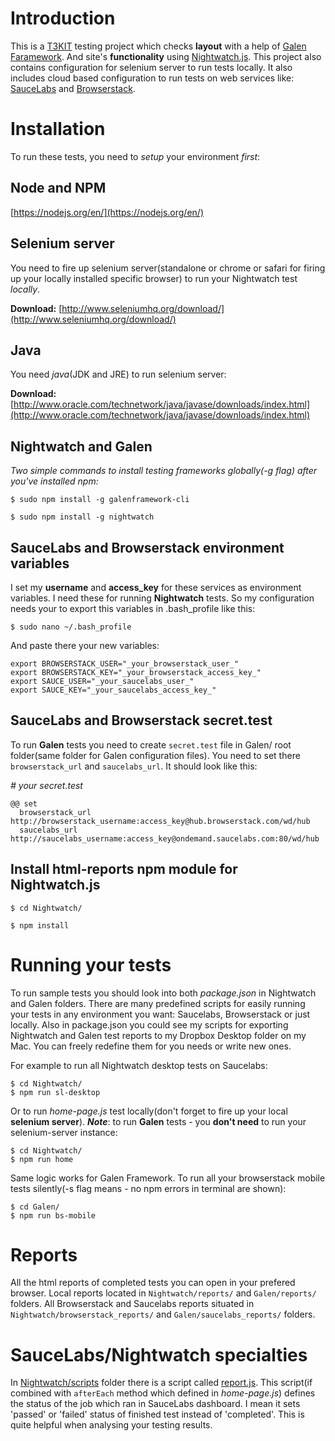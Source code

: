 # Introduction
This is a [T3KIT](http://demo.t3kit.testserver.pixelant.nu/) testing project which checks **layout** with a help of [Galen Faramework](http://galenframework.com/).
And site's **functionality** using [Nightwatch.js](http://nightwatchjs.org/).
This project also contains configuration for selenium server to run tests locally. It also includes cloud based configuration to run tests on web services like: [SauceLabs](https://saucelabs.com/) and [Browserstack](http://browserstack.com/).


# Installation
To run these tests, you need to _setup_ your environment _first_:


## Node and NPM
[https://nodejs.org/en/](https://nodejs.org/en/)


## Selenium server
You need to fire up selenium server(standalone or chrome or safari for firing up your locally installed specific browser) to run your Nightwatch test _locally_.

**Download:** [http://www.seleniumhq.org/download/](http://www.seleniumhq.org/download/)


## Java
You need _java_(JDK and JRE) to run selenium server:

**Download:** [http://www.oracle.com/technetwork/java/javase/downloads/index.html](http://www.oracle.com/technetwork/java/javase/downloads/index.html)


## Nightwatch and Galen
_Two simple commands to install testing frameworks globally(-g flag) after you've installed npm:_

`$ sudo npm install -g galenframework-cli`

`$ sudo npm install -g nightwatch`


## SauceLabs and Browserstack environment variables
I set my **username** and **access_key** for these services as environment variables. I need these for running **Nightwatch** tests. So my configuration needs your to export this variables in .bash_profile like this:

`$ sudo nano ~/.bash_profile`

And paste there your new variables:

    export BROWSERSTACK_USER="_your_browserstack_user_"
    export BROWSERSTACK_KEY="_your_browserstack_access_key_"
    export SAUCE_USER="_your_saucelabs_user_"
    export SAUCE_KEY="_your_saucelabs_access_key_"


## SauceLabs and Browserstack secret.test
To run **Galen** tests you need to create `secret.test` file in Galen/ root folder(same folder for Galen configuration files).
You need to set there `browserstack_url` and `saucelabs_url`. It should look like this:


_# your secret.test_

    @@ set
      browserstack_url http://browserstack_username:access_key@hub.browserstack.com/wd/hub
      saucelabs_url http://saucelabs_username:access_key@ondemand.saucelabs.com:80/wd/hub

## Install html-reports npm module for Nightwatch.js

`$ cd Nightwatch/`

`$ npm install`


# Running your tests
To run sample tests you should look into both _package.json_ in Nightwatch and Galen folders. There are many predefined scripts for easily running your tests in any environment you want: Saucelabs, Browserstack or just locally. Also in package.json you could see my scripts for exporting Nightwatch and Galen test reports to my Dropbox Desktop folder on my Mac. You can freely redefine them for you needs or write new ones.

For example to run all Nightwatch desktop tests on Saucelabs:

    $ cd Nightwatch/
    $ npm run sl-desktop

Or to run _home-page.js_ test locally(don't forget to fire up your local **selenium server**). _**Note**_: to run **Galen** tests - you **don't need** to run your selenium-server instance:

    $ cd Nightwatch/
    $ npm run home

Same logic works for Galen Framework. To run all your browserstack mobile tests silently(-s flag means - no npm errors in terminal are shown):

    $ cd Galen/
    $ npm run bs-mobile


# Reports
All the html reports of completed tests you can open in your prefered browser. Local reports located in `Nightwatch/reports/` and `Galen/reports/` folders. All Browserstack and Saucelabs reports situated in `Nightwatch/browserstack_reports/` and `Galen/saucelabs_reports/` folders.


# SauceLabs/Nightwatch specialties
In [Nightwatch/scripts](https://github.com/PixelantQC/project-template/tree/master/Nightwatch/scripts) folder there is a script called [report.js](https://github.com/PixelantQC/project-template/blob/master/Nightwatch/scripts/report.js). This script(if combined with `afterEach` method which defined in _home-page.js_) defines the status of the job which ran in SauceLabs dashboard. I mean it sets 'passed' or 'failed' status of finished test instead of 'completed'. This is quite helpful when analysing your testing results.
